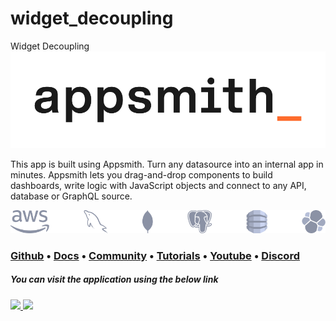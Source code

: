 # widget_decoupling
Widget Decoupling
![](https://raw.githubusercontent.com/appsmithorg/appsmith/release/static/appsmith_logo_primary.png)

This app is built using Appsmith. Turn any datasource into an internal app in minutes. Appsmith lets you drag-and-drop components to build dashboards, write logic with JavaScript objects and connect to any API, database or GraphQL source.

![](https://raw.githubusercontent.com/appsmithorg/appsmith/release/static/images/integrations.png)

### [Github](https://github.com/appsmithorg/appsmith) • [Docs](https://docs.appsmith.com/?utm_source=github&utm_medium=social&utm_content=appsmith_docs&utm_campaign=null&utm_term=appsmith_docs) • [Community](https://community.appsmith.com/) • [Tutorials](https://github.com/appsmithorg/appsmith/tree/update/readme#tutorials) • [Youtube](https://www.youtube.com/appsmith) • [Discord](https://discord.gg/rBTTVJp)

##### You can visit the application using the below link

###### [![](https://assets.appsmith.com/git-sync/Buttons.svg) ](https://appsmith-f4v6pg7ku-get-appsmith.vercel.app/applications/63d37fe50e8cb34cbdd427fd/pages/63d37fe50e8cb34cbdd42800) [![](https://assets.appsmith.com/git-sync/Buttons2.svg)](https://appsmith-f4v6pg7ku-get-appsmith.vercel.app/applications/63d37fe50e8cb34cbdd427fd/pages/63d37fe50e8cb34cbdd42800/edit)
